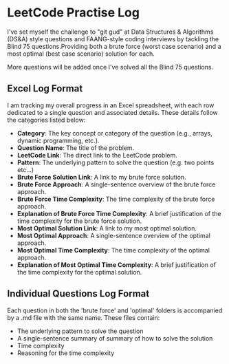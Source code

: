 # LeetCode Practise Log

I've set myself the challenge to "git gud" at Data Structures & Algorithms (DS&A) style questions and FAANG-style coding interviews by tackling the Blind 75 questions.Providing both a brute force (worst case scenario) and a most optimal (best case scenario) solution for each.

More questions will be added once I've solved all the Blind 75 questions.

## Excel Log Format

I am tracking my overall progress in an Excel spreadsheet, with each row dedicated to a single question and associated details. These details follow the categories listed below:

- **Category**: The key concept or category of the question (e.g., arrays, dynamic programming, etc.).
- **Question Name**: The title of the problem.
- **LeetCode Link**: The direct link to the LeetCode problem.
- **Pattern**: The underlying pattern to solve the question (e.g. two points etc...)
- **Brute Force Solution Link**: A link to my brute force solution.
- **Brute Force Approach**: A single-sentence overview of the brute force approach.
- **Brute Force Time Complexity**: The time complexity of the brute force approach.
- **Explanation of Brute Force Time Complexity**: A brief justification of the time complexity for the brute force solution.
- **Most Optimal Solution Link**: A link to my most optimal solution.
- **Most Optimal Approach**: A single-sentence overview of the optimal approach.
- **Most Optimal Time Complexity**: The time complexity of the optimal approach.
- **Explanation of Most Optimal Time Complexity**: A brief justification of the time complexity for the optimal solution.

## Individual Questions Log Format

Each question in both the 'brute force' and 'optimal' folders is accompanied by a .md file with the same name. These files contain:

- The underlying pattern to solve the question
- A single-sentence summary of summary of how to solve the solution
- Time complexity
- Reasoning for the time complexity
